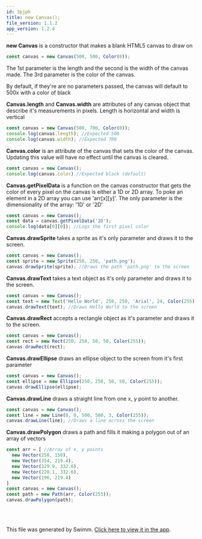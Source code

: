 ```yaml
---
id: 3pjph
title: new Canvas();
file_version: 1.1.2
app_version: 1.2.4
---
```


**new Canvas** is a constructor that makes a blank HTML5 canvas to draw on

```javascript
const canvas = new Canvas(500, 500, Color(0));
```

The 1st parameter is the length and the second is the width of the canvas made. The 3rd parameter is the color of the canvas.

By default, if they're are no parameters passed, the canvas will default to 500x with a color of black

**Canvas.length** and **Canvas.width** are attributes of any canvas object that describe it's measurements in pixels. Length is horizontal and width is vertical

```javascript
const canvas = new Canvas(500, 700, Color(0));
console.log(canvas.length); //Expected 500
console.log(canvas.width); //Expected 700
```

**Canvas.color** is an attribute of the canvas that sets the color of the canvas. Updating this value will have no effect until the canvas is cleared.

```javascript
const canvas = new Canvas();
console.log(canvas.color) //Expected black (default)
```

**Canvas.getPixelData** is a function on the canvas constructor that gets the color of every pixel on the canvas is either a 1D or 2D array. To poke an element in a 2D array you can use 'arr\[x\]\[y\]'. The only parameter is the dimensionality of the array: '1D' or '2D'

```javascript
const canvas = new Canvas();
const data = canvas.getPixelData('2D');
console.log(data[0][0]); //Logs the first pixel color
```

**Canvas.drawSprite** takes a sprite as it's only parameter and draws it to the screen.

```javascript
const canvas = new Canvas();
const sprite = new Sprite(250, 250, 'path.png');
canvas.drawSprite(sprite); //Draws the path 'path.png' to the screen
```

**Canvas.drawText** takes a text object as it's only parameter and draws it to the screen.

```javascript
const canvas = new Canvas();
const text = new Text('Hello World', 250, 250, 'Arial', 24, Color(255));
canvas.drawText(text); //Draws Hello World to the screen
```

**Canvas.drawRect** accepts a rectangle object as it's parameter and draws it to the screen.

```javascript
const canvas = new Canvas();
const rect = new Rect(250, 250, 50, 50, Color(255));
canvas.drawRect(rect);
```

**Canvas.drawEllipse** draws an ellipse object to the screen from it's first parameter

```javascript
const canvas = new Canvas();
const ellipse = new Ellipse(250, 250, 50, 50, Color(255));
canvas.drawEllipse(ellipse);
```

**Canvas.drawLine** draws a straight line from one x, y point to another.

```javascript
const canvas = new Canvas();
const line = new Line(0, 0, 500, 500, 3, Color(255));
canvas.drawLine(line); //Draws a line across the screen
```

**Canvas.drawPolygon** draws a path and fills it making a polygon out of an array of vectors

```javascript
const arr = [ //Array of x, y points
  new Vector(250, 150),
  new Vector(354, 219.4),
  new Vector(329.9, 332.6),
  new Vector(220.1, 332.6),
  new Vector(196, 219.4)
]
const canvas = new Canvas();
const path = new Path(arr, Color(255));
canvas.drawPolygon(path);
```

<br/>

<br/>

This file was generated by Swimm. [Click here to view it in the app](https://app.swimm.io/repos/Z2l0aHViJTNBJTNBQ2hlZXNlLmpzLTEuMSUzQSUzQUpNSDMxNw==/docs/3pjph).
